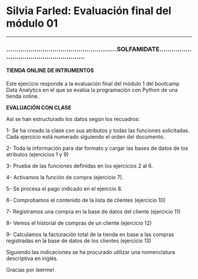 
# Silvia Farled: Evaluación final del módulo 01
***
### .......................................................SOLFAMIDATE.......................................................
#### TIENDA ONLINE DE INTRUMENTOS 

Este ejercicio responde a la evaluación final del módulo 1 del bootcamp Data Analytics en el que se evalúa la programación con Python de una tienda online. 

**EVALUACIÓN CON CLASE**

Así se han estructurado los datos según los recuadros:

1- Se ha creado la clase con sus atributos y todas las funciones solicitadas. Cada ejercicio está numerado siguiendo el orden del documento. 

2- Toda la información para dar formato y cargar las bases de datos de los atributos (ejercicios 1 y 9)

3- Prueba de las funciones definidas en los ejercicios 2 al 6. 

4- Activamos la función de compra (ejercicio 7). 

5- Se procesa el pago indicado en el ejerccio 8. 

6- Comprobamos el contenido de la lista de clientes (ejercicio 10)

7- Registramos una compra en la base de datos del cliente (ejercicio 11)

8- Vemos el historial de compras de un cliente (ejercicio 12)

9- Calculamos la facturación total de la tienda en base a las compras registradas en la base de datos de los clientes (ejercicio 13)

Siguiendo las indicaciones se ha procurado utilizar una nomenclatura descriptiva en inglés.  

Gracias por leerme! 
